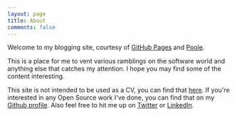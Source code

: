```yaml
---
layout: page
title: About
comments: false
---
```


Welcome to my blogging site, courtesy of [GitHub Pages](https://pages.github.com/) and [Poole](http://getpoole.com/).

This is a place for me to vent various ramblings on the software world and anything else that catches my attention. I hope you may find some of the content interesting.

This site is not intended to be used as a CV, you can find that [here](http://registry.jsonresume.org/ishakir). If you're interested in any Open Source work I've done, you can find that on my [Github profile](https://github.com/ishakir). Also feel free to hit me up on [Twitter](https://twitter.com/ImranShakir17) or [LinkedIn](http://uk.linkedin.com/pub/imran-shakir/73/209/bb6).
